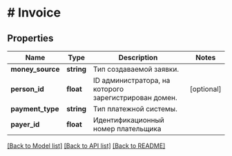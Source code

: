 # # Invoice

## Properties

Name | Type | Description | Notes
------------ | ------------- | ------------- | -------------
**money_source** | **string** | Тип создаваемой заявки. |
**person_id** | **float** | ID администратора, на которого зарегистрирован домен. | [optional]
**payment_type** | **string** | Тип платежной системы. |
**payer_id** | **float** | Идентификационный номер плательщика |

[[Back to Model list]](../../README.md#models) [[Back to API list]](../../README.md#endpoints) [[Back to README]](../../README.md)
